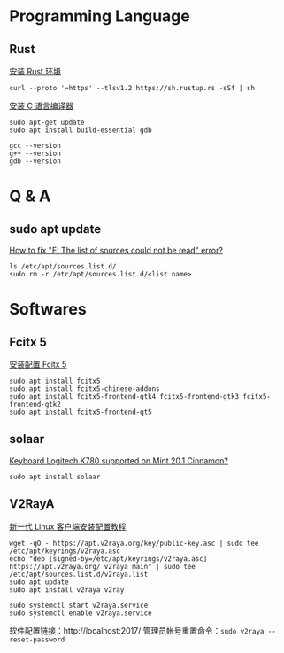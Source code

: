 

# Programming Language

## Rust
[安装 Rust 环境](https://course.rs/first-try/installation.html)

```
curl --proto '=https' --tlsv1.2 https://sh.rustup.rs -sSf | sh
```

[安装 C 语言编译器](https://blog.csdn.net/gx_56684/article/details/128376290)

```
sudo apt-get update
sudo apt install build-essential gdb

gcc --version 
g++ --version
gdb --version
```

# Q & A

## sudo apt update
[How to fix "E: The list of sources could not be read" error?](https://stackoverflow.com/questions/42410134/how-to-fix-e-the-list-of-sources-could-not-be-read-could-not-be-read-error)

```
ls /etc/apt/sources.list.d/
sudo rm -r /etc/apt/sources.list.d/<list name>
```

# Softwares

## Fcitx 5
[安装配置 Fcitx 5](https://muzing.top/posts/3fc249cf/)

```
sudo apt install fcitx5
sudo apt install fcitx5-chinese-addons
sudo apt install fcitx5-frontend-gtk4 fcitx5-frontend-gtk3 fcitx5-frontend-gtk2
sudo apt install fcitx5-frontend-qt5
```

## solaar
[Keyboard Logitech K780 supported on Mint 20.1 Cinnamon?](https://forums.linuxmint.com/viewtopic.php?t=346656)

```
sudo apt install solaar
```

## V2RayA
[新一代 Linux 客户端安装配置教程](https://yuqi.fun/posts/a53fea94.html)

```
wget -qO - https://apt.v2raya.org/key/public-key.asc | sudo tee /etc/apt/keyrings/v2raya.asc
echo "deb [signed-by=/etc/apt/keyrings/v2raya.asc] https://apt.v2raya.org/ v2raya main" | sudo tee /etc/apt/sources.list.d/v2raya.list
sudo apt update
sudo apt install v2raya v2ray

sudo systemctl start v2raya.service
sudo systemctl enable v2raya.service
```

软件配置链接：http://localhost:2017/
管理员帐号重置命令：`sudo v2raya --reset-password`


